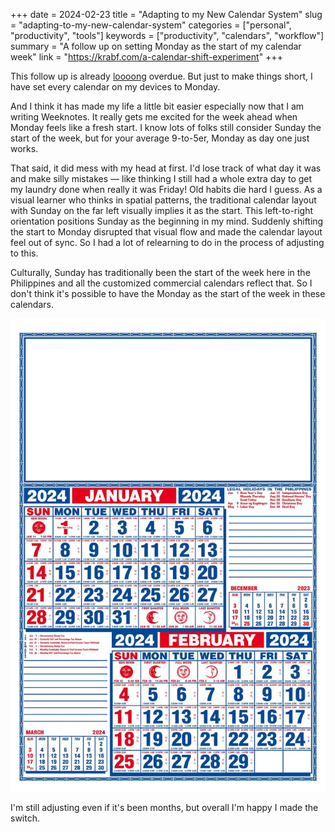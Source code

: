 +++
date = 2024-02-23
title = "Adapting to my New Calendar System"
slug = "adapting-to-my-new-calendar-system"
categories = ["personal", "productivity", "tools"]
keywords = ["productivity", "calendars", "workflow"]
summary = "A follow up on setting Monday as the start of my calendar week"
link = "https://krabf.com/a-calendar-shift-experiment"
+++

This follow up is already [loooong](https://krabf.com/a-calendar-shift-experiment/) overdue. But just to make things short, I have set every calendar on my devices to Monday.

And I think it has made my life a little bit easier especially now that I am writing Weeknotes. It really gets me excited for the week ahead when Monday feels like a fresh start. I know lots of folks still consider Sunday the start of the week, but for your average 9-to-5er, Monday as day one just works.

That said, it did mess with my head at first. I'd lose track of what day it was and make silly mistakes — like thinking I still had a whole extra day to get my laundry done when really it was Friday! Old habits die hard I guess. As a visual learner who thinks in spatial patterns, the traditional calendar layout with Sunday on the far left visually implies it as the start. This left-to-right orientation positions Sunday as the beginning in my mind. Suddenly shifting the start to Monday disrupted that visual flow and made the calendar layout feel out of sync. So I had a lot of relearning to do in the process of adjusting to this.

Culturally, Sunday has traditionally been the start of the week here in the Philippines and all the customized commercial calendars reflect that. So I don't think it's possible to have the Monday as the start of the week in these calendars.

![Traditional Philippine Calendar in Filipino homes](philippine-calendar.webp "Traditional Philippine Calendar in Filipino homes")

I'm still adjusting even if it's been months, but overall I'm happy I made the switch.